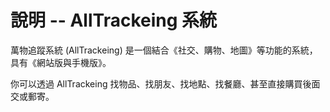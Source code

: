 # 說明 -- AllTrackeing 系統

萬物追蹤系統 (AllTrackeing) 是一個結合《社交、購物、地圖》等功能的系統，具有《網站版與手機版》。

你可以透過 AllTrackeing 找物品、找朋友、找地點、找餐廳、甚至直接購買後面交或郵寄。